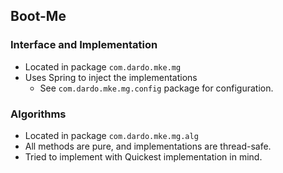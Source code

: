 ## Boot-Me

### Interface and Implementation
* Located in package ```com.dardo.mke.mg```
* Uses Spring to inject the implementations
  * See ```com.dardo.mke.mg.config``` package for configuration.

### Algorithms
* Located in package ```com.dardo.mke.mg.alg```
* All methods are pure, and implementations are thread-safe.
* Tried to implement with Quickest implementation in mind.